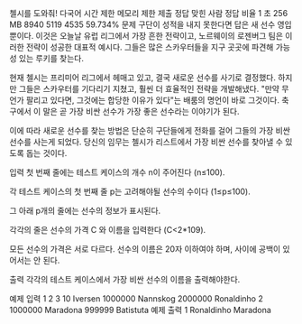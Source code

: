 첼시를 도와줘! 다국어
시간 제한	메모리 제한	제출	정답	맞힌 사람	정답 비율
1 초	256 MB	8940	5119	4535	59.734%
문제
구단이 성적을 내지 못한다면 답은 새 선수 영입뿐이다. 이것은 오늘날 유럽 리그에서 가장 흔한 전략이고, 노르웨이의 로젠버그 팀은 이러한 전략이 성공한 대표적 예시다. 그들은 많은 스카우터들을 지구 곳곳에 파견해 가능성 있는 루키를 찾는다.

현재 첼시는 프리미어 리그에서 헤매고 있고, 결국 새로운 선수를 사기로 결정했다. 하지만 그들은 스카우터를 기다리기 지쳤고, 훨씬 더 효율적인 전략을 개발해냈다. "만약 무언가 팔리고 있다면, 그것에는 합당한 이유가 있다"는 배룸의 명언이 바로 그것이다. 축구에서 이 말은 곧 가장 비싼 선수가 가장 좋은 선수라는 이야기가 된다. 

이에 따라 새로운 선수를 찾는 방법은 단순히 구단들에게 전화를 걸어 그들의 가장 비싼 선수를 사는게 되었다. 당신의 임무는 첼시가 리스트에서 가장 비싼 선수를 찾아낼 수 있도록 돕는 것이다.

입력
첫 번째 줄에는 테스트 케이스의 개수 n이 주어진다 (n≤100). 

각 테스트 케이스의 첫 번째 줄 p는 고려해야될 선수의 수이다 (1≤p≤100).  

그 아래 p개의 줄에는 선수의 정보가 표시된다. 

각각의 줄은 선수의 가격 C 와 이름을 입력한다 (C<2*109).

모든 선수의 가격은 서로 다르다. 
선수의 이름은 20자 이하여야 하며, 사이에 공백이 있어서는 안 된다.
 

출력
각각의 테스트 케이스에서 가장 비싼 선수의 이름을 출력해야한다.

예제 입력 1 
2
3
10 Iversen
1000000 Nannskog
2000000 Ronaldinho
2
1000000 Maradona
999999 Batistuta
예제 출력 1 
Ronaldinho
Maradona